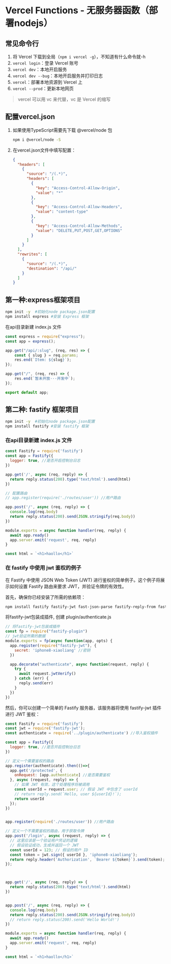 # Vercel Functions - 无服务器函数（部署nodejs）

## 常见命令行

1. 将 Vercel 下载到全局（`npm i vercel -g`），不知道有什么命令就-h
2. `vercel login`：登录 Vercel 账号
3. `vercel dev`：本地开启服务
4. `vercel dev --bug`：本地开启服务并打印日志
5. `vercel`：部署本地资源到 Vercel 上
6. `vercel --prod`：更新本地网页

> vercel 可以用 vc 来代替，vc 是 Vercel 的缩写

## 配置vercel.json

1. 如果使用TypeScript需要先下载 @vercel/node 包
   
   ```bash
   npm i @vercel/node -S
   ```

2. 在vercel.json文件中填写配置：
   
   ```json
   {
     "headers": [
       {
         "source": "/(.*)",
         "headers": [
           {
             "key": "Access-Control-Allow-Origin",
             "value": "*"
           },
           {
             "key": "Access-Control-Allow-Headers",
             "value": "content-type"
           },
           {
             "key": "Access-Control-Allow-Methods",
             "value": "DELETE,PUT,POST,GET,OPTIONS"
           }
         ]
       }
     ],
     "rewrites": [
       {
         "source": "/(.*)",
         "destination": "/api/"
       }
     ]
   }
   ```

## 第一种:express框架项目

```bash
npm init -y  #初始化node package.json配置
npm install express #安装 Express 框架
```

在api目录新建 index.js 文件

```js
const express = require("express");
const app = express();

app.get("/api/:slug", (req, res) => {
	const { slug } = req.params;
	res.end(`Item: ${slug}`);
});

app.get("/", (req, res) => {
	res.end(`暂未开放···开发中`);
});

export default app;
```


## 第二种: fastify 框架项目
```bash
npm init -y  #初始化node package.json配置
npm install fastify #安装 fastify 框架
```
### 在api目录新建 index.js 文件
```js
const Fastify = require('fastify')
const app = Fastify({
  logger: true, //是否开启控制台日志
})

app.get('/', async (req, reply) => {
  return reply.status(200).type('text/html').send(html)
})

// 配置路由
// app.register(require('./routes/user')) //用户路由

app.post('/', async (req, reply) => {
  console.log(req.body)
  return reply.status(200).send(JSON.stringify(req.body))
})

module.exports = async function handler(req, reply) {
  await app.ready()
  app.server.emit('request', req, reply)
}

const html = `<h1>haollo</h1>`
```

###  在 fastify 中使用 jwt 鉴权的例子
在 Fastify 中使用 JSON Web Token (JWT) 进行鉴权的简单例子。这个例子将展示如何设置 Fastify 路由来要求 JWT，并验证令牌的有效性。

首先，确保你已经安装了所需的依赖项：

```bash
npm install fastify fastify-jwt fast-json-parse fastify-reply-from fastify-plugin
```
将fastify-jwt包装成插件, 创建 plugin/authenticate.js 
```js
// 将fastify-jwt包装成插件
const fp = require("fastify-plugin")
// jwt验证所需的数据
module.exports = fp(async function(app, opts) {
  app.register(require("fastify-jwt"), {
    secret: 'iphone8-xiaoliang' //密钥
  })

  app.decorate("authenticate", async function(request, reply) {
    try {
      await request.jwtVerify()
    } catch (err) {
      reply.send(err)
    }
  })
})
```

然后，你可以创建一个简单的 Fastify 服务器，该服务器将使用 fastify-jwt 插件进行 JWT 鉴权：
```js
const Fastify = require('fastify')
const jwt = require('fastify-jwt');
const authenticate = require('../plugin/authenticate') //导入鉴权插件

const app = Fastify({
  logger: true, //是否开启控制台日志
})

// 定义一个需要鉴权的路由  
app.register(authenticate).then(()=>{
  app.get('/protected', {
    onRequest: [app.authenticate] //是否需要鉴权
  }, async (request, reply) => {
    // 如果 JWT 有效，这个处理程序将被调用  
    const userId = request.user; // 假设 JWT 中包含了 userId  
    // return reply.send(`Hello, user ${userId}!`);  
    return userId
  });
})


app.register(require('./routes/user')) //用户路由

// 定义一个不需要鉴权的路由，用于获取令牌  
app.post('/login', async (request, reply) => {
  // 这里应该是一个验证用户凭证的逻辑  
  // 假设验证成功，生成并返回一个 JWT  
  const userId = 123; // 假设的用户 ID  
  const token = jwt.sign({ userId }, 'iphone8-xiaoliang');
  return reply.header('Authorization', `Bearer ${token}`).send(token);
});



app.get('/', async (req, reply) => {
  return reply.status(200).type('text/html').send(html)
})


app.post('/', async (req, reply) => {
  console.log(req.body)
  return reply.status(200).send(JSON.stringify(req.body))
  // return reply.status(200).send('Hello World!')
})

module.exports = async function handler(req, reply) {
  await app.ready()
  app.server.emit('request', req, reply)
}

const html = `<h1>haollo</h1>`
```

